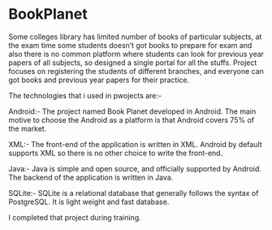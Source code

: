 # BookPlanet
Some colleges library has limited number of books of particular subjects, at the exam time some students doesn’t
got books to prepare for exam and also there is no common platform where students can look for previous year papers of
all subjects, so designed a single portal for all the stuffs. Project focuses on registering the students of different branches, and
everyone can got books and previous year papers for their practice.

The technologies that i used in pwojects are:-

Android:- The project named Book Planet developed in Android. The main motive to choose the Android as a platform is that Android covers 75% of the market.

XML:- The front-end of the application is written in XML. Android by default  supports XML so there is no other choice to write the front-end.

Java:- Java is simple and open source, and officially supported by Android. The backend of the application is written in Java. 

SQLite:- SQLite is a relational database that generally follows the syntax of PostgreSQL. It is light weight and fast database.

I completed that project during training. 
